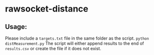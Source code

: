 # rawsocket-distance

## Usage:
Please include a `targets.txt` file in the same folder as the script.
`python distMeasurement.py`
The script will either append results to the end of `results.csv` or create the file if it does not exist.
